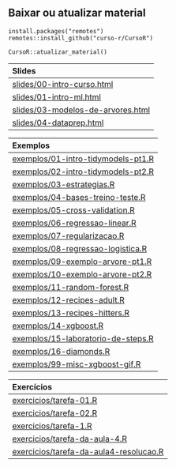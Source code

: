 
<!-- README.md is generated from README.Rmd. Please edit that file -->

## Baixar ou atualizar material

    install.packages("remotes")
    remotes::install_github("curso-r/CursoR")
    
    CursoR::atualizar_material()

| Slides                                                                                                                      |
| :-------------------------------------------------------------------------------------------------------------------------- |
| <a href='https://curso-r.github.io/intro-ml-mestre/slides/00-intro-curso.html'>slides/00-intro-curso.html</a>               |
| <a href='https://curso-r.github.io/intro-ml-mestre/slides/01-intro-ml.html'>slides/01-intro-ml.html</a>                     |
| <a href='https://curso-r.github.io/intro-ml-mestre/slides/03-modelos-de-arvores.html'>slides/03-modelos-de-arvores.html</a> |
| <a href='https://curso-r.github.io/intro-ml-mestre/slides/04-dataprep.html'>slides/04-dataprep.html</a>                     |

| Exemplos                                                                                                                               |
| :------------------------------------------------------------------------------------------------------------------------------------- |
| <a href='https://curso-r.github.io/intro-ml-mestre/exemplos/exemplos/01-intro-tidymodels-pt1.R'>exemplos/01-intro-tidymodels-pt1.R</a> |
| <a href='https://curso-r.github.io/intro-ml-mestre/exemplos/exemplos/02-intro-tidymodels-pt2.R'>exemplos/02-intro-tidymodels-pt2.R</a> |
| <a href='https://curso-r.github.io/intro-ml-mestre/exemplos/exemplos/03-estrategias.R'>exemplos/03-estrategias.R</a>                   |
| <a href='https://curso-r.github.io/intro-ml-mestre/exemplos/exemplos/04-bases-treino-teste.R'>exemplos/04-bases-treino-teste.R</a>     |
| <a href='https://curso-r.github.io/intro-ml-mestre/exemplos/exemplos/05-cross-validation.R'>exemplos/05-cross-validation.R</a>         |
| <a href='https://curso-r.github.io/intro-ml-mestre/exemplos/exemplos/06-regressao-linear.R'>exemplos/06-regressao-linear.R</a>         |
| <a href='https://curso-r.github.io/intro-ml-mestre/exemplos/exemplos/07-regularizacao.R'>exemplos/07-regularizacao.R</a>               |
| <a href='https://curso-r.github.io/intro-ml-mestre/exemplos/exemplos/08-regressao-logistica.R'>exemplos/08-regressao-logistica.R</a>   |
| <a href='https://curso-r.github.io/intro-ml-mestre/exemplos/exemplos/09-exemplo-arvore-pt1.R'>exemplos/09-exemplo-arvore-pt1.R</a>     |
| <a href='https://curso-r.github.io/intro-ml-mestre/exemplos/exemplos/10-exemplo-arvore-pt2.R'>exemplos/10-exemplo-arvore-pt2.R</a>     |
| <a href='https://curso-r.github.io/intro-ml-mestre/exemplos/exemplos/11-random-forest.R'>exemplos/11-random-forest.R</a>               |
| <a href='https://curso-r.github.io/intro-ml-mestre/exemplos/exemplos/12-recipes-adult.R'>exemplos/12-recipes-adult.R</a>               |
| <a href='https://curso-r.github.io/intro-ml-mestre/exemplos/exemplos/13-recipes-hitters.R'>exemplos/13-recipes-hitters.R</a>           |
| <a href='https://curso-r.github.io/intro-ml-mestre/exemplos/exemplos/14-xgboost.R'>exemplos/14-xgboost.R</a>                           |
| <a href='https://curso-r.github.io/intro-ml-mestre/exemplos/exemplos/15-laboratorio-de-steps.R'>exemplos/15-laboratorio-de-steps.R</a> |
| <a href='https://curso-r.github.io/intro-ml-mestre/exemplos/exemplos/16-diamonds.R'>exemplos/16-diamonds.R</a>                         |
| <a href='https://curso-r.github.io/intro-ml-mestre/exemplos/exemplos/99-misc-xgboost-gif.R'>exemplos/99-misc-xgboost-gif.R</a>         |

| Exercícios                                                                                                                                       |
| :----------------------------------------------------------------------------------------------------------------------------------------------- |
| <a href='https://curso-r.github.io/intro-ml-mestre/exercicios/exercicios/tarefa-01.R'>exercicios/tarefa-01.R</a>                                 |
| <a href='https://curso-r.github.io/intro-ml-mestre/exercicios/exercicios/tarefa-02.R'>exercicios/tarefa-02.R</a>                                 |
| <a href='https://curso-r.github.io/intro-ml-mestre/exercicios/exercicios/tarefa-1.R'>exercicios/tarefa-1.R</a>                                   |
| <a href='https://curso-r.github.io/intro-ml-mestre/exercicios/exercicios/tarefa-da-aula-4.R'>exercicios/tarefa-da-aula-4.R</a>                   |
| <a href='https://curso-r.github.io/intro-ml-mestre/exercicios/exercicios/tarefa-da-aula4-resolucao.R'>exercicios/tarefa-da-aula4-resolucao.R</a> |
